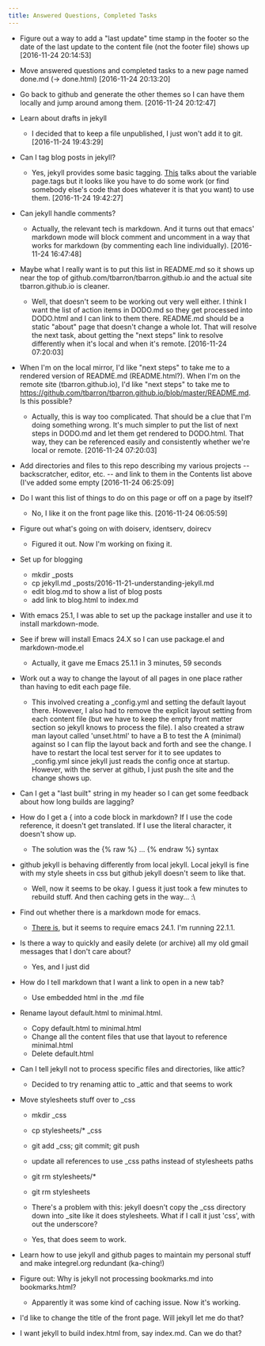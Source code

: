 ```yaml
---
title: Answered Questions, Completed Tasks
---
```


 * Figure out a way to add a "last update" time stamp in the footer so the
   date of the last update to the content file (not the footer file) shows
   up [2016-11-24 20:14:53]

 * Move answered questions and completed tasks to a new page named
   done.md (-> done.html) [2016-11-24 20:13:20]

 * Go back to github and generate the other themes so I can have them
   locally and jump around among them. [2016-11-24 20:12:47]

 * Learn about drafts in jekyll
   * I decided that to keep a file unpublished, I just won't add it to git.
     [2016-11-24 19:43:29]

 * Can I tag blog posts in jekyll?
   * Yes, jekyll provides some basic tagging.
     [This](https://jekyllrb.com/docs/variables/) talks about the variable
     page.tags but it looks like you have to do some work (or find somebody
     else's code that does whatever it is that you want) to use them.
     [2016-11-24 19:42:27]

 * Can jekyll handle comments?
   * Actually, the relevant tech is markdown. And it turns out that emacs'
     markdown mode will block comment and uncomment in a way that works for
     markdown (by commenting each line individually). [2016-11-24 16:47:48]

 * Maybe what I really want is to put this list in README.md so it shows up
   near the top of github.com/tbarron/tbarron.github.io and the actual site
   tbarron.github.io is cleaner.
   * Well, that doesn't seem to be working out very well either. I think I
     want the list of action items in DODO.md so they get processed into
     DODO.html and I can link to them there. README.md should be a static
     "about" page that doesn't change a whole lot. That will resolve the
     next task, about getting the "next steps" link to resolve differently
     when it's local and when it's remote.
     [2016-11-24 07:20:03]

 * When I'm on the local mirror, I'd like "next steps" to take me to a
   rendered version of README.md (README.html?). When I'm on the remote
   site (tbarron.github.io), I'd like "next steps" to take me to
   https://github.com/tbarron/tbarron.github.io/blob/master/README.md. Is
   this possible?
   * Actually, this is way too complicated. That should be a clue that I'm
     doing something wrong. It's much simpler to put the list of next steps
     in DODO.md and let them get rendered to DODO.html. That way, they can
     be referenced easily and consistently whether we're local or remote.
     [2016-11-24 07:20:03]

 * Add directories and files to this repo describing my various
   projects -- backscratcher, editor, etc. -- and link to them in the
   Contents list above (I've added some empty [2016-11-24 06:25:09]

 * Do I want this list of things to do on this page or off on a page
   by itself?
   * No, I like it on the front page like this. [2016-11-24 06:05:59]

 * Figure out what's going on with doiserv, identserv, doirecv
   * Figured it out. Now I'm working on fixing it.

 * Set up for blogging
   * mkdir _posts
   * cp jekyll.md _posts/2016-11-21-understanding-jekyll.md
   * edit blog.md to show a list of blog posts
   * add link to blog.html to index.md

 * With emacs 25.1, I was able to set up the package installer and use it
   to install markdown-mode.

 * See if brew will install Emacs 24.X so I can use package.el and
   markdown-mode.el
   * Actually, it gave me Emacs 25.1.1 in 3 minutes, 59 seconds

 * Work out a way to change the layout of all pages in one place
   rather than having to edit each page file.
   * This involved creating a _config.yml and setting the default
     layout there. However, I also had to remove the explicit layout
     setting from each content file (but we have to keep the empty
     front matter section so jekyll knows to process the file). I also
     created a straw man layout called 'unset.html' to have a B to
     test the A (minimal) against so I can flip the layout back and
     forth and see the change. I have to restart the local test server
     for it to see updates to _config.yml since jekyll just reads the
     config once at startup. However, with the server at github, I
     just push the site and the change shows up.

 * Can I get a "last built" string in my header so I can get some
   feedback about how long builds are lagging?

 * How do I get a &#123; into a code block in markdown? If I use the
   code reference, it doesn't get translated. If I use the literal
   character, it doesn't show up.
   * The solution was the {% raw %} ... {% endraw %} syntax

 * github jekyll is behaving differently from local jekyll. Local
   jekyll is fine with my style sheets in css but github jekyll
   doesn't seem to like that.
   * Well, now it seems to be okay. I guess it just took a few minutes
     to rebuild stuff. And then caching gets in the way... :\

 * Find out whether there is a markdown mode for emacs.
   * [There is](http://jblevins.org/projects/markdown-mode/), but it
     seems to require emacs 24.1. I'm running 22.1.1.

 * Is there a way to quickly and easily delete (or archive) all my old
   gmail messages that I don't care about?
   * Yes, and I just did

 * How do I tell markdown that I want a link to open in a new tab?
   * Use embedded html in the .md file

 * Rename layout default.html to minimal.html.
   * Copy default.html to minimal.html
   * Change all the content files that use that layout to reference minimal.html
   * Delete default.html

 * Can I tell jekyll not to process specific files and directories, like attic?
   * Decided to try renaming attic to _attic and that seems to work

 * Move stylesheets stuff over to _css
   * mkdir _css
   * cp stylesheets/* _css
   * git add _css; git commit; git push
   * update all references to use _css paths instead of stylesheets paths
   * git rm stylesheets/*
   * git rm stylesheets

   * There's a problem with this: jekyll doesn't copy the _css
     directory down into _site like it does stylesheets. What if I
     call it just 'css', with out the underscore?

   * Yes, that does seem to work.

 * Learn how to use jekyll and github pages to maintain my personal
   stuff and make integrel.org redundant (ka-ching!)

 * Figure out: Why is jekyll not processing bookmarks.md into bookmarks.html?
   * Apparently it was some kind of caching issue. Now it's working.

  * I'd like to change the title of the front page. Will jekyll let me do that?

  * I want jekyll to build index.html from, say index.md. Can we do that?
